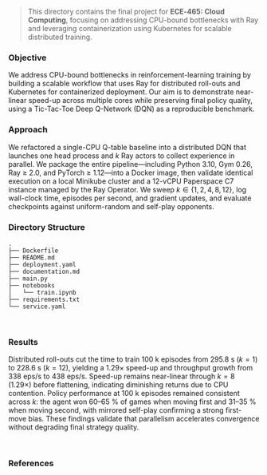 
> This directory contains the final project for **ECE‑465: Cloud Computing**, focusing on addressing CPU-bound bottlenecks with Ray and leveraging containerization using Kubernetes for scalable distributed training.


### Objective  
We address CPU-bound bottlenecks in reinforcement-learning training by building a scalable workflow that uses Ray for distributed roll-outs and Kubernetes for containerized deployment. Our aim is to demonstrate near-linear speed-up across multiple cores while preserving final policy quality, using a Tic-Tac-Toe Deep Q-Network (DQN) as a reproducible benchmark.



### Approach  
We refactored a single-CPU Q-table baseline into a distributed DQN that launches one head process and $k$ Ray actors to collect experience in parallel. We package the entire pipeline—including Python 3.10, Gym 0.26, Ray ≥ 2.0, and PyTorch ≥ 1.12—into a Docker image, then validate identical execution on a local Minikube cluster and a 12-vCPU Paperspace C7 instance managed by the Ray Operator. We sweep $k\in\{1,2,4,8,12\}$, log wall-clock time, episodes per second, and gradient updates, and evaluate checkpoints against uniform-random and self-play opponents.


### Directory Structure

```
.
├── Dockerfile
├── README.md
├── deployment.yaml
├── documentation.md
├── main.py
├── notebooks
│   └── train.ipynb
├── requirements.txt
└── service.yaml
```

<br>

### Results
Distributed roll-outs cut the time to train 100 k episodes from 295.8 s ($k=1$) to 228.6 s ($k=12$), yielding a 1.29× speed-up and throughput growth from 338 eps/s to 438 eps/s. Speed-up remains near-linear through $k=8$ (1.29×) before flattening, indicating diminishing returns due to CPU contention. Policy performance at 100 k episodes remained consistent across $k$: the agent won 60–65 % of games when moving first and 31–35 % when moving second, with mirrored self-play confirming a strong first-move bias. These findings validate that parallelism accelerates convergence without degrading final strategy quality.

<br>

### References


<br>
